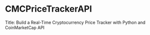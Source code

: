 # CMCPriceTrackerAPI
Title: Build a Real-Time Cryptocurrency Price Tracker with Python and CoinMarketCap API
